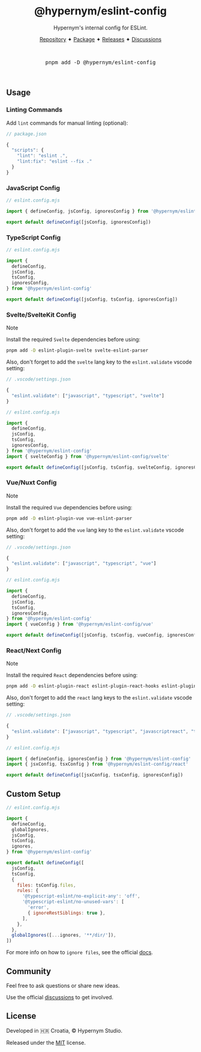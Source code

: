 <h1 align="center">@hypernym/eslint-config</h1>

<p align="center">Hypernym's internal config for ESLint.</p>

<p align="center">
  <a href="https://github.com/hypernym-studio/eslint-config">Repository</a>
  <span>✦</span>
  <a href="https://www.npmjs.com/package/@hypernym/eslint-config">Package</a>
  <span>✦</span>
  <a href="https://github.com/hypernym-studio/eslint-config/releases">Releases</a>
  <span>✦</span>
  <a href="https://github.com/hypernym-studio/eslint-config/discussions">Discussions</a>
</p>

<br>

<pre align="center">pnpm add -D @hypernym/eslint-config</pre>

<br>

## Usage

### Linting Commands

Add `lint` commands for manual linting (optional):

```js
// package.json

{
  "scripts": {
    "lint": "eslint .",
    "lint:fix": "eslint --fix ."
  }
}
```

### JavaScript Config

```js
// eslint.config.mjs

import { defineConfig, jsConfig, ignoresConfig } from '@hypernym/eslint-config'

export default defineConfig([jsConfig, ignoresConfig])
```

### TypeScript Config

```js
// eslint.config.mjs

import {
  defineConfig,
  jsConfig,
  tsConfig,
  ignoresConfig,
} from '@hypernym/eslint-config'

export default defineConfig([jsConfig, tsConfig, ignoresConfig])
```

### Svelte/SvelteKit Config

> [!NOTE]
>
> Install the required `Svelte` dependencies before using:
>
> ```sh
> pnpm add -D eslint-plugin-svelte svelte-eslint-parser
> ```
>
> Also, don't forget to add the `svelte` lang key to the `eslint.validate` vscode setting:
>
> ```js
> // .vscode/settings.json
>
> {
>   "eslint.validate": ["javascript", "typescript", "svelte"]
> }
> ```

```js
// eslint.config.mjs

import {
  defineConfig,
  jsConfig,
  tsConfig,
  ignoresConfig,
} from '@hypernym/eslint-config'
import { svelteConfig } from '@hypernym/eslint-config/svelte'

export default defineConfig([jsConfig, tsConfig, svelteConfig, ignoresConfig])
```

### Vue/Nuxt Config

> [!NOTE]
>
> Install the required `Vue` dependencies before using:
>
> ```sh
> pnpm add -D eslint-plugin-vue vue-eslint-parser
> ```
>
> Also, don't forget to add the `vue` lang key to the `eslint.validate` vscode setting:
>
> ```js
> // .vscode/settings.json
>
> {
>   "eslint.validate": ["javascript", "typescript", "vue"]
> }
> ```

```js
// eslint.config.mjs

import {
  defineConfig,
  jsConfig,
  tsConfig,
  ignoresConfig,
} from '@hypernym/eslint-config'
import { vueConfig } from '@hypernym/eslint-config/vue'

export default defineConfig([jsConfig, tsConfig, vueConfig, ignoresConfig])
```

### React/Next Config

> [!NOTE]
>
> Install the required `React` dependencies before using:
>
> ```sh
> pnpm add -D eslint-plugin-react eslint-plugin-react-hooks eslint-plugin-react-refresh
> ```
>
> Also, don't forget to add the `react` lang keys to the `eslint.validate` vscode setting:
>
> ```js
> // .vscode/settings.json
>
> {
>   "eslint.validate": ["javascript", "typescript", "javascriptreact", "typescriptreact"]
> }
> ```

```js
// eslint.config.mjs

import { defineConfig, ignoresConfig } from '@hypernym/eslint-config'
import { jsxConfig, tsxConfig } from '@hypernym/eslint-config/react'

export default defineConfig([jsxConfig, tsxConfig, ignoresConfig])
```

## Custom Setup

```js
// eslint.config.mjs

import {
  defineConfig,
  globalIgnores,
  jsConfig,
  tsConfig,
  ignores,
} from '@hypernym/eslint-config'

export default defineConfig([
  jsConfig,
  tsConfig,
  {
    files: tsConfig.files,
    rules: {
      '@typescript-eslint/no-explicit-any': 'off',
      '@typescript-eslint/no-unused-vars': [
        'error',
        { ignoreRestSiblings: true },
      ],
    },
  },
  globalIgnores([...ignores, '**/dir/']),
])
```

For more info on how to `ignore files`, see the official [docs](https://eslint.org/docs/latest/use/configure/ignore).

## Community

Feel free to ask questions or share new ideas.

Use the official [discussions](https://github.com/hypernym-studio/eslint-config/discussions) to get involved.

## License

Developed in 🇭🇷 Croatia, © Hypernym Studio.

Released under the [MIT](LICENSE.txt) license.
